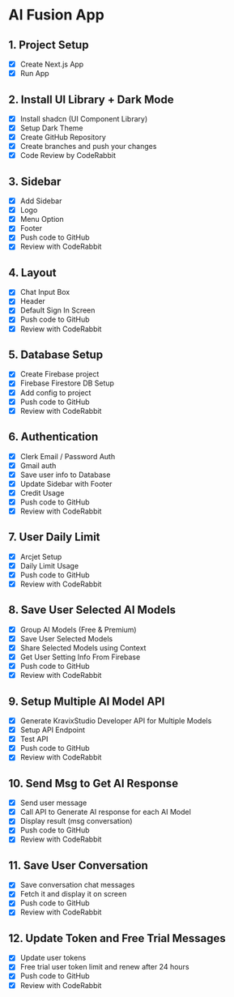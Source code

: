 # AI Fusion App

## 1. Project Setup

- [x] Create Next.js App
- [x] Run App

## 2. Install UI Library + Dark Mode

- [x] Install shadcn (UI Component Library)
- [x] Setup Dark Theme
- [x] Create GitHub Repository
- [x] Create branches and push your changes
- [x] Code Review by CodeRabbit

## 3. Sidebar

- [x] Add Sidebar
- [x] Logo
- [x] Menu Option
- [x] Footer
- [x] Push code to GitHub
- [x] Review with CodeRabbit

## 4. Layout

- [x] Chat Input Box
- [x] Header
- [x] Default Sign In Screen
- [x] Push code to GitHub
- [x] Review with CodeRabbit

## 5. Database Setup

- [x] Create Firebase project
- [x] Firebase Firestore DB Setup
- [x] Add config to project
- [x] Push code to GitHub
- [x] Review with CodeRabbit

## 6. Authentication

- [x] Clerk Email / Password Auth
- [x] Gmail auth
- [x] Save user info to Database
- [x] Update Sidebar with Footer
- [x] Credit Usage
- [x] Push code to GitHub
- [x] Review with CodeRabbit

## 7. User Daily Limit

- [x] Arcjet Setup
- [x] Daily Limit Usage
- [x] Push code to GitHub
- [x] Review with CodeRabbit

## 8. Save User Selected AI Models

- [x] Group AI Models (Free & Premium)
- [x] Save User Selected Models
- [x] Share Selected Models using Context
- [x] Get User Setting Info From Firebase
- [x] Push code to GitHub
- [x] Review with CodeRabbit

## 9. Setup Multiple AI Model API

- [x] Generate KravixStudio Developer API for Multiple Models
- [x] Setup API Endpoint
- [x] Test API
- [x] Push code to GitHub
- [x] Review with CodeRabbit

## 10. Send Msg to Get AI Response

- [x] Send user message
- [x] Call API to Generate AI response for each AI Model
- [x] Display result (msg conversation)
- [x] Push code to GitHub
- [x] Review with CodeRabbit

## 11. Save User Conversation

- [x] Save conversation chat messages
- [x] Fetch it and display it on screen
- [x] Push code to GitHub
- [x] Review with CodeRabbit

## 12. Update Token and Free Trial Messages

- [x] Update user tokens
- [x] Free trial user token limit and renew after 24 hours
- [x] Push code to GitHub
- [x] Review with CodeRabbit
